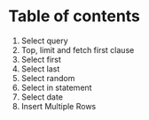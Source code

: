 # Table of contents
1. Select query
2. Top, limit and fetch first clause
3. Select first
4. Select last
5. Select random
6. Select in statement
7. Select date
8. Insert Multiple Rows
